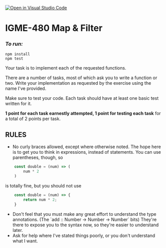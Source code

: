 [![Open in Visual Studio Code](https://classroom.github.com/assets/open-in-vscode-c66648af7eb3fe8bc4f294546bfd86ef473780cde1dea487d3c4ff354943c9ae.svg)](https://classroom.github.com/online_ide?assignment_repo_id=8420291&assignment_repo_type=AssignmentRepo)
# IGME-480 Map & Filter

### _To run:_

```
npm install
npm test
```

Your task is to implement each of the requested functions.

There are a number of tasks, most of which ask you to write a function or two. Write your implementation as requested by the exercise using the name I've provided.

Make sure to test your code. Each task should have at least one basic test written for it. 

**1 point for each task earnestly attempted, 1 point for testing each task** for a total of 2 points per task.

## RULES
- No curly braces allowed, except where otherwise noted. The hope here is to get you to think in expressions, instead of statements. You can use parentheses, though, so 
~~~js
    const double = (num) => (
        num * 2
    )
~~~
is totally fine, but you should not use
~~~js
    const double = (num) => {
        return num * 2;
    }
~~~
- Don't feel that you must make any great effort to understand the type annotations. (The \`add :: Number -> Number -> Number\` bits) They're there to expose you to the syntax now, so they're easier to understand later. 
- Ask for help where I've stated things poorly, or you don't understand what I want.